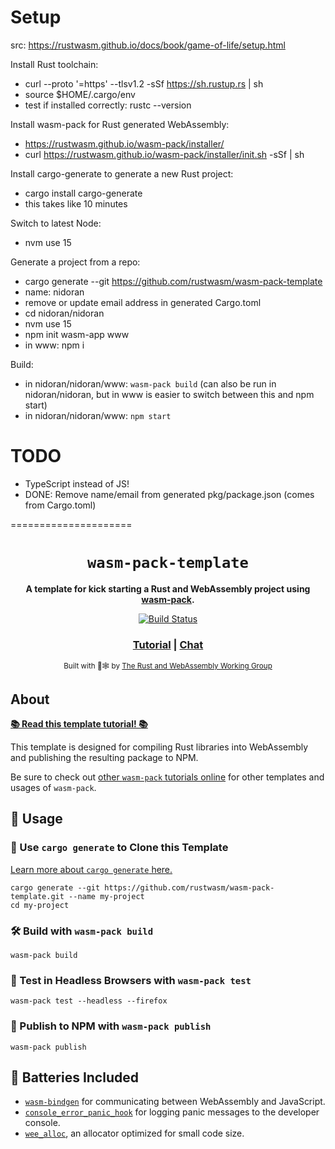 # Setup

src: https://rustwasm.github.io/docs/book/game-of-life/setup.html

Install Rust toolchain:

- curl --proto '=https' --tlsv1.2 -sSf https://sh.rustup.rs | sh
- source $HOME/.cargo/env
- test if installed correctly: rustc --version

Install wasm-pack for Rust generated WebAssembly:

- https://rustwasm.github.io/wasm-pack/installer/
- curl https://rustwasm.github.io/wasm-pack/installer/init.sh -sSf | sh 

Install cargo-generate to generate a new Rust project:

- cargo install cargo-generate
- this takes like 10 minutes

Switch to latest Node:

- nvm use 15

Generate a project from a repo:

- cargo generate --git https://github.com/rustwasm/wasm-pack-template
- name: nidoran
- remove or update email address in generated Cargo.toml
- cd nidoran/nidoran
- nvm use 15
- npm init wasm-app www
- in www: npm i

Build:
- in nidoran/nidoran/www: `wasm-pack build` (can also be run in nidoran/nidoran, but in www is easier to switch between this and npm start)
- in nidoran/nidoran/www: `npm start`

# TODO

- TypeScript instead of JS!
- DONE: Remove name/email from generated pkg/package.json (comes from Cargo.toml)

=====================

<div align="center">

  <h1><code>wasm-pack-template</code></h1>

  <strong>A template for kick starting a Rust and WebAssembly project using <a href="https://github.com/rustwasm/wasm-pack">wasm-pack</a>.</strong>

  <p>
    <a href="https://travis-ci.org/rustwasm/wasm-pack-template"><img src="https://img.shields.io/travis/rustwasm/wasm-pack-template.svg?style=flat-square" alt="Build Status" /></a>
  </p>

  <h3>
    <a href="https://rustwasm.github.io/docs/wasm-pack/tutorials/npm-browser-packages/index.html">Tutorial</a>
    <span> | </span>
    <a href="https://discordapp.com/channels/442252698964721669/443151097398296587">Chat</a>
  </h3>

  <sub>Built with 🦀🕸 by <a href="https://rustwasm.github.io/">The Rust and WebAssembly Working Group</a></sub>
</div>

## About

[**📚 Read this template tutorial! 📚**][template-docs]

This template is designed for compiling Rust libraries into WebAssembly and
publishing the resulting package to NPM.

Be sure to check out [other `wasm-pack` tutorials online][tutorials] for other
templates and usages of `wasm-pack`.

[tutorials]: https://rustwasm.github.io/docs/wasm-pack/tutorials/index.html
[template-docs]: https://rustwasm.github.io/docs/wasm-pack/tutorials/npm-browser-packages/index.html

## 🚴 Usage

### 🐑 Use `cargo generate` to Clone this Template

[Learn more about `cargo generate` here.](https://github.com/ashleygwilliams/cargo-generate)

```
cargo generate --git https://github.com/rustwasm/wasm-pack-template.git --name my-project
cd my-project
```

### 🛠️ Build with `wasm-pack build`

```
wasm-pack build
```

### 🔬 Test in Headless Browsers with `wasm-pack test`

```
wasm-pack test --headless --firefox
```

### 🎁 Publish to NPM with `wasm-pack publish`

```
wasm-pack publish
```

## 🔋 Batteries Included

* [`wasm-bindgen`](https://github.com/rustwasm/wasm-bindgen) for communicating
  between WebAssembly and JavaScript.
* [`console_error_panic_hook`](https://github.com/rustwasm/console_error_panic_hook)
  for logging panic messages to the developer console.
* [`wee_alloc`](https://github.com/rustwasm/wee_alloc), an allocator optimized
  for small code size.
